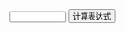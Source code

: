 <input type="text" style="height:20px;width:100px;" id="ba" />
<button onclick="sun()">计算表达式</button>
<script>
  let da="";
  function sun(){
  da=eval($(#ba).val())
  alert(a)}
  a=document.getElementById('ba')
  a.value=da
</script>
